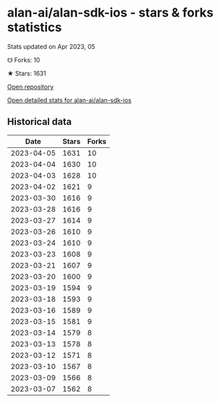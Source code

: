 # alan-ai/alan-sdk-ios - stars & forks statistics

Stats updated on Apr 2023, 05

☋ Forks: 10

★ Stars: 1631

[Open repository](https://github.com/alan-ai/alan-sdk-ios)

[Open detailed stats for alan-ai/alan-sdk-ios](https://reviewgithub.com/rep/alan-ai/alan-sdk-ios)

## Historical data
| Date | Stars | Forks |
|------|-------|-------|
| 2023-04-05 | 1631 | 10 | 
| 2023-04-04 | 1630 | 10 | 
| 2023-04-03 | 1628 | 10 | 
| 2023-04-02 | 1621 | 9 | 
| 2023-03-30 | 1616 | 9 | 
| 2023-03-28 | 1616 | 9 | 
| 2023-03-27 | 1614 | 9 | 
| 2023-03-26 | 1610 | 9 | 
| 2023-03-24 | 1610 | 9 | 
| 2023-03-23 | 1608 | 9 | 
| 2023-03-21 | 1607 | 9 | 
| 2023-03-20 | 1600 | 9 | 
| 2023-03-19 | 1594 | 9 | 
| 2023-03-18 | 1593 | 9 | 
| 2023-03-16 | 1589 | 9 | 
| 2023-03-15 | 1581 | 9 | 
| 2023-03-14 | 1579 | 8 | 
| 2023-03-13 | 1578 | 8 | 
| 2023-03-12 | 1571 | 8 | 
| 2023-03-10 | 1567 | 8 | 
| 2023-03-09 | 1566 | 8 | 
| 2023-03-07 | 1562 | 8 | 

